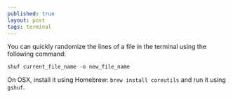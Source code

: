 ```yaml
---
published: true
layout: post
tags: terminal
---
```

You can quickly randomize the lines of a file in the terminal using the following command:

`shuf current_file_name -o new_file_name`

On OSX, install it using Homebrew: `brew install coreutils` and run it using `gshuf`.
